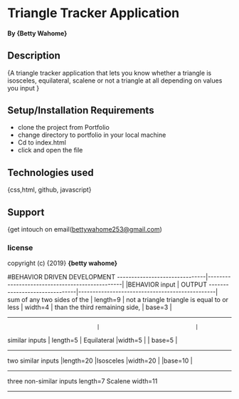 # Triangle Tracker Application

#### By **{Betty Wahome}**

## Description
{A triangle tracker application that lets you know whether a triangle is isosceles,
equilateral, scalene or not a triangle at all depending on values you input }

## Setup/Installation Requirements
* clone the project from Portfolio
* change directory to portfolio in your local machine
* Cd to index.html
* click and open the file

## Technologies used
{css,html, github, javascript}

## Support
{get intouch on email(bettywahome253@gmail.com)


### license

copyright (c) {2019} **{betty wahome}**



#BEHAVIOR DRIVEN DEVELOPMENT
-------------------------------|------------------------------------------------|
|BEHAVIOR                        input                        | OUTPUT
-------------------------------|------------------------------------------------|
sum of any two sides of the    | length=9                     | not a triangle
triangle is equal to or less   | width=4                      |
than the third remaining side, | base=3                       |
________________________________________________________________________________
                                |                              |
similar inputs                  | length=5                     | Equilateral
                                |width=5                       |
                                | base=5                       |
________________________________________________________________________________
two similar inputs              |length=20                      |Isosceles
                                |width=20                       |
                                |base=10                        |
________________________________________________________________________________
three non-similar inputs         length=7                       Scalene
                                  width=11
________________________________________________________________________________
